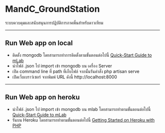 # MandC_GroundStation

ระบบควบคุมและสนับสนุนการปฎิบัติการภาคพื่นสำหรับดาวเทียม
______________________________________________

## Run Web app on local
  - ติดตั้ง mongodb โดยสามารถทำการติดตั้งตามขั้นตอนต่อไปนี้   [Quick-Start Guide to mLab](https://docs.mongodb.com/manual/tutorial/install-mongodb-on-windows/)
  - นำไฟล์ .json  ไป import เข้า mongodb บน เครื่อง Server
  - เปิด command line ที่ path ที่เก็บไฟล์ จากนั้นรันคำสั่ง php artisan serve 
  - เปิดเว็บเบราว์เซอร์ จากพิมพ์ URL ดังนี้ http://localhost:8000
______________________________________________

## Run Web app on heroku
- นำไฟล์ .json ไป import เข้า mongodb บน mlab โดยสามารถทำตามขั้นตอนต่อไปนี้ [Quick-Start Guide to mLab](https://docs.mlab.com/)
- รันบน Heroku โดยสามารถทำตามขั้นตอนต่อไปนี้ [Getting Started on Heroku with PHP](https://devcenter.heroku.com/articles/getting-started-with-php#introduction)